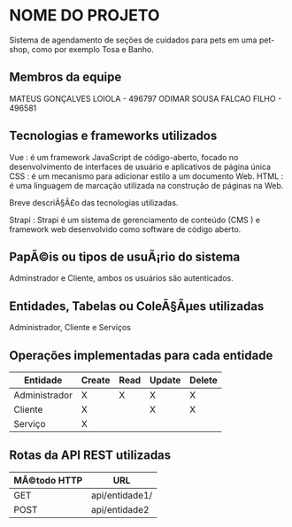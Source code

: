 # NOME DO PROJETO

Sistema de agendamento de seções de cuidados para pets em uma pet-shop, como por exemplo Tosa e Banho.

## Membros da equipe

 MATEUS GONÇALVES LOIOLA - 496797
ODIMAR SOUSA FALCAO FILHO - 496581

## Tecnologias e frameworks utilizados

Vue : é um framework JavaScript de código-aberto, focado no desenvolvimento de interfaces de usuário e aplicativos de página única
CSS :  é um mecanismo para adicionar estilo a um documento Web.
HTML : é uma linguagem de marcação utilizada na construção de páginas na Web.

Breve descriÃ§Ã£o das tecnologias utilizadas.

Strapi : Strapi é um sistema de gerenciamento de conteúdo (CMS ) e framework web desenvolvido como software de código aberto. 

## PapÃ©is ou tipos de usuÃ¡rio do sistema

Adminstrador e Cliente, ambos os usuários são autenticados.

## Entidades, Tabelas ou ColeÃ§Ãµes utilizadas

Administrador, Cliente e Serviços

## Operações implementadas para cada entidade

| Entidade| Create | Read | Update | Delete |
| --- | --- | --- | --- | --- |
| Administrador | X |  X  | X  | X |
| Cliente | X |    |  X | X |
| Serviço | X |    |  |  |

## Rotas da API REST utilizadas


| MÃ©todo HTTP | URL |
| --- | --- |
| GET | api/entidade1/|
| POST | api/entidade2 |
